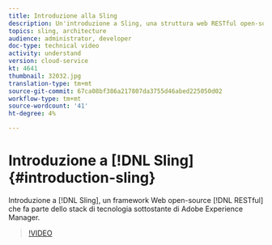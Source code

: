 ```yaml
---
title: Introduzione alla Sling
description: Un'introduzione a Sling, una struttura web RESTful open-source che fa parte di uno stack di tecnologia sottostante Adobe Experience Manager.
topics: sling, architecture
audience: administrator, developer
doc-type: technical video
activity: understand
version: cloud-service
kt: 4641
thumbnail: 32032.jpg
translation-type: tm+mt
source-git-commit: 67ca08bf386a217807da3755d46abed225050d02
workflow-type: tm+mt
source-wordcount: '41'
ht-degree: 4%

---
```



# Introduzione a [!DNL Sling] {#introduction-sling}

Introduzione a [!DNL Sling], un framework Web open-source [!DNL RESTful] che fa parte dello stack di tecnologia sottostante di Adobe Experience Manager.

>[!VIDEO](https://video.tv.adobe.com/v/32032/?quality=12&learn=on)